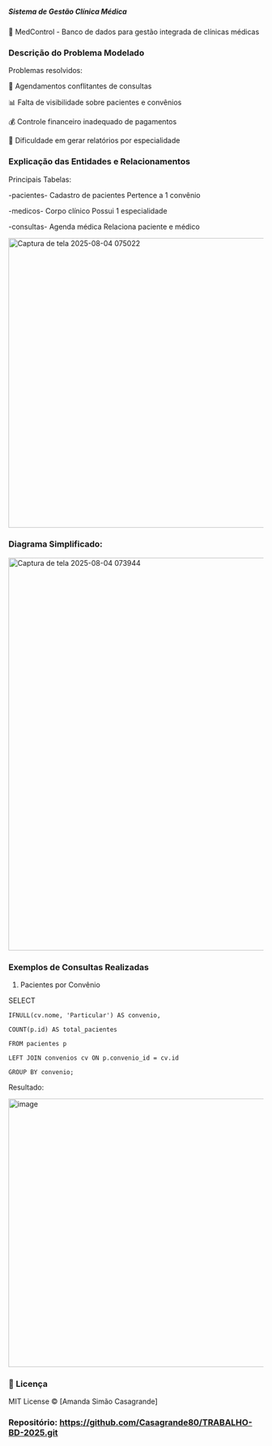 ##### Sistema de Gestão Clínica Médica

🏥 MedControl - Banco de dados para gestão integrada de clínicas médicas

### Descrição do Problema Modelado
Problemas resolvidos:

📅 Agendamentos conflitantes de consultas

📊 Falta de visibilidade sobre pacientes e convênios

💰 Controle financeiro inadequado de pagamentos

🏥 Dificuldade em gerar relatórios por especialidade

### Explicação das Entidades e Relacionamentos
Principais Tabelas:

-pacientes-	Cadastro de pacientes	Pertence a 1 convênio

-medicos-	Corpo clínico	Possui 1 especialidade

-consultas-	Agenda médica	Relaciona paciente e médico

<img width="766" height="571" alt="Captura de tela 2025-08-04 075022" src="https://github.com/user-attachments/assets/6cb21403-cc80-460f-ac6e-1cb21281e5c5" />

### Diagrama Simplificado:

<img width="854" height="774" alt="Captura de tela 2025-08-04 073944" src="https://github.com/user-attachments/assets/04ddb1d4-9b42-4c3c-b3a5-7508bfc29e99" />

### Exemplos de Consultas Realizadas
1. Pacientes por Convênio

SELECT 

    IFNULL(cv.nome, 'Particular') AS convenio,

    COUNT(p.id) AS total_pacientes
    
    FROM pacientes p

    LEFT JOIN convenios cv ON p.convenio_id = cv.id

    GROUP BY convenio;

 Resultado:
 
<img width="554" height="529" alt="image" src="https://github.com/user-attachments/assets/b48400ed-1ff2-4e50-a175-abcee6efd6a4" />


### 📝 Licença
MIT License © [Amanda Simão Casagrande]

### Repositório: https://github.com/Casagrande80/TRABALHO-BD-2025.git


